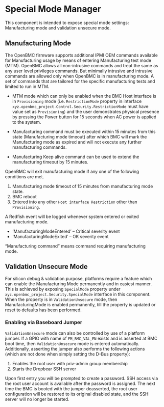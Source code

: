 # Special Mode Manager
This component is intended to expose special mode settings: Manufacturing mode
and validation unsecure mode.

## Manufacturing Mode
The OpenBMC firmware supports additional IPMI OEM commands available for
Manufacturing usage by means of entering Manufacturing test mode (MTM). OpenBMC
allows all non-intrusive commands and treat the same as any user level
privileges commands. But minimally intrusive and intrusive commands are allowed
only when OpenBMC is in manufacturing mode. A set of commands that are tailored
for the specific manufacturing tests and limited to run in MTM.

* MTM mode which can only be enabled when the BMC Host interface is in
  `Provisioning` mode (i.e. `RestrictionMode` property in interface
  `xyz.openbmc_project.Control.Security.RestrictionMode` must have value set as
  `Provisioning`) and the user demonstrates physical presence by pressing the
  Power button for 15 seconds when AC power is applied to the system.

* Manufacturing command must be executed within 15 minutes from this state
  (Manufacturing mode timeout) after which BMC will mark the Manufacturing mode
  as expired and will not execute any further manufacturing commands.

* Manufacturing Keep alive command can be used to extend the manufacturing
  timeout by 15 minutes.

OpenBMC will exit manufacturing mode if any one of the following conditions are
met.
1. Manufacturing mode timeout of 15 minutes from manufacturing mode state.
2. BMC reboot
3. Entered into any other `Host interface Restriction` other than
   `Provisioning`.

A Redfish event will be logged whenever system entered or exited manufacturing
mode.
* ‘ManufacturingModeEntered’ – Critical severity event
* ‘ManufacturingModeExited’ – OK severity event

“Manufacturing command” means command requiring manufacturing mode.

## Validation Unsecure Mode
For silicon debug & validation purpose, platforms require a feature which can
enable the Manufacturing Mode permanently and in easiest manner. This is
achieved by exposing `SpecialMode` property under
`xyz.openbmc_project.Security.SpecialMode` interface in this component. When
the property is in `ValidationUnsecure` mode, then ManufacturingMode is enabled
permanently, till the property is updated or reset to defaults has been
performed.

### Enabling via Baseboard Jumper
`ValidationUnsecure` mode can also be controlled by use of a platform jumper. If
a GPIO with name of `FM_BMC_VAL_EN` exists and is asserted at BMC boot time,
then `ValidationUnsecure` mode is entered automatically. Additionally, asserting
the jumper also performs the following actions (which are not done when simply
setting the D-Bus property):

1. Enables the root user with priv-admin group membership
2. Starts the Dropbear SSH server

Upon first entry you will be prompted to create a password. SSH access via the
root user account is available after the password is assigned. The next time the
BMC is booted with the jumper deasserted, the root user configuration will be
restored to its original disabled state, and the SSH server will no longer be
started.
